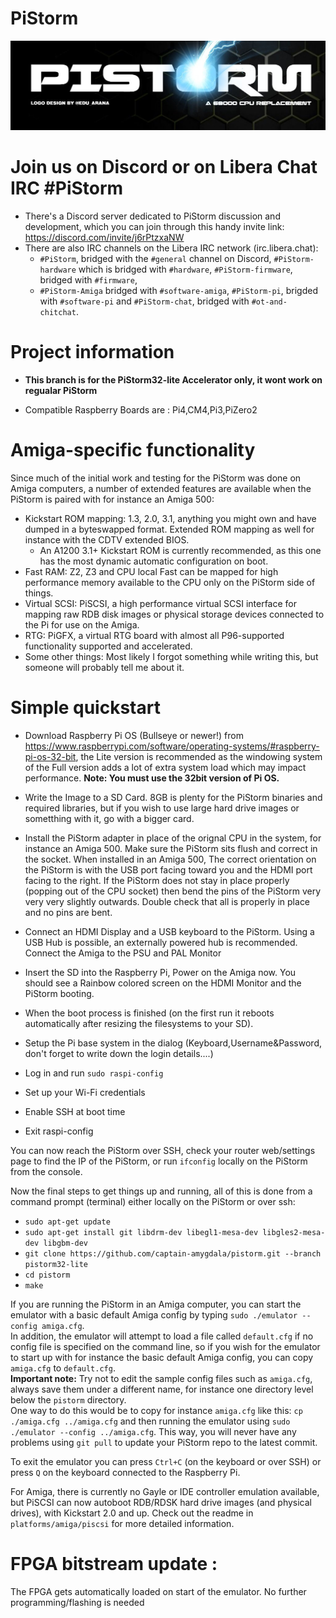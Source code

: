 # PiStorm

![logo](media/pistorm_banner.jpg)

# Join us on Discord or on Libera Chat IRC #PiStorm

* There's a Discord server dedicated to PiStorm discussion and development, which you can join through this handy invite link: https://discord.com/invite/j6rPtzxaNW
* There are also IRC channels on the Libera IRC network (irc.libera.chat):
  * `#PiStorm`, bridged with the `#general` channel on Discord, `#PiStorm-hardware` which is bridged with `#hardware`, `#PiStorm-firmware`, bridged with `#firmware`,
  * `#PiStorm-Amiga` bridged with `#software-amiga`, `#PiStorm-pi`, brigded with `#software-pi` and `#PiStorm-chat`, bridged with `#ot-and-chitchat`.

# Project information

* **This branch is for the PiStorm32-lite Accelerator only, it wont work on regualar PiStorm**

* Compatible Raspberry Boards are : Pi4,CM4,Pi3,PiZero2

# Amiga-specific functionality

Since much of the initial work and testing for the PiStorm was done on Amiga computers, a number of extended features are available when the PiStorm is paired with for instance an Amiga 500:
* Kickstart ROM mapping: 1.3, 2.0, 3.1, anything you might own and have dumped in a byteswapped format. Extended ROM mapping as well for instance with the CDTV extended BIOS.
  * An A1200 3.1+ Kickstart ROM is currently recommended, as this one has the most dynamic automatic configuration on boot.
* Fast RAM: Z2, Z3 and CPU local Fast can be mapped for high performance memory available to the CPU only on the PiStorm side of things.
* Virtual SCSI: PiSCSI, a high performance virtual SCSI interface for mapping raw RDB disk images or physical storage devices connected to the Pi for use on the Amiga.
* RTG: PiGFX, a virtual RTG board with almost all P96-supported functionality supported and accelerated.
* Some other things: Most likely I forgot something while writing this, but someone will probably tell me about it.

# Simple quickstart

* Download Raspberry Pi OS (Bullseye or newer!) from https://www.raspberrypi.com/software/operating-systems/#raspberry-pi-os-32-bit, the Lite version is recommended as the windowing system of the Full version adds a lot of extra system load which may impact performance. **Note: You must use the 32bit version of Pi OS.** 
* Write the Image to a SD Card. 8GB is plenty for the PiStorm binaries and required libraries, but if you wish to use large hard drive images or sometthing with it, go with a bigger card.
* Install the PiStorm adapter in place of the orignal CPU in the system, for instance an Amiga 500.
  Make sure the PiStorm sits flush and correct in the socket.
  When installed in an Amiga 500, The correct orientation on the PiStorm is with the USB port facing toward you and the HDMI port facing to the right.
  If the PiStorm does not stay in place properly (popping out of the CPU socket) then bend the pins of the PiStorm very very very slightly outwards.
  Double check that all is properly in place and no pins are bent.
* Connect an HDMI Display and a USB keyboard to the PiStorm. Using a USB Hub is possible, an externally powered hub is recommended.
  Connect the Amiga to the PSU and PAL Monitor
* Insert the SD into the Raspberry Pi, Power on the Amiga now. You should see a Rainbow colored screen on the HDMI Monitor and the PiStorm booting.

* When the boot process is finished (on the first run it reboots automatically after resizing the filesystems to your SD).
* Setup the Pi base system in the dialog (Keyboard,Username&Password, don't forget to write down the login details....)
* Log in and run `sudo raspi-config`
* Set up your Wi-Fi credentials
* Enable SSH at boot time
* Exit raspi-config

You can now reach the PiStorm over SSH, check your router web/settings page to find the IP of the PiStorm, or run `ifconfig` locally on the PiStorm from the console.

Now the final steps to get things up and running, all of this is done from a command prompt (terminal) either locally on the PiStorm or over ssh:
* `sudo apt-get update`
* `sudo apt-get install git libdrm-dev libegl1-mesa-dev libgles2-mesa-dev libgbm-dev`
* `git clone https://github.com/captain-amygdala/pistorm.git --branch pistorm32-lite`
* `cd pistorm`
* `make`

If you are running the PiStorm in an Amiga computer, you can start the emulator with a basic default Amiga config by typing `sudo ./emulator --config amiga.cfg`.  
In addition, the emulator will attempt to load a file called `default.cfg` if no config file is specified on the command line, so if you wish for the emulator to start up with for instance the basic default Amiga config, you can copy `amiga.cfg` to `default.cfg`.  
**Important note:** Try not to edit the sample config files such as `amiga.cfg`, always save them under a different name, for instance one directory level below the `pistorm` directory.  
One way to do this would be to copy for instance `amiga.cfg` like this: `cp ./amiga.cfg ../amiga.cfg` and then running the emulator using `sudo ./emulator --config ../amiga.cfg`. This way, you will never have any problems using `git pull` to update your PiStorm repo to the latest commit.

To exit the emulator you can press `Ctrl+C` (on the keyboard or over SSH) or press `Q` on the keyboard connected to the Raspberry Pi.

For Amiga, there is currently no Gayle or IDE controller emulation available, but PiSCSI can now autoboot RDB/RDSK hard drive images (and physical drives), with Kickstart 2.0 and up. Check out the readme in `platforms/amiga/piscsi` for more detailed information.

# FPGA bitstream update :

The FPGA gets automatically loaded on start of the emulator. No further programming/flashing is needed

